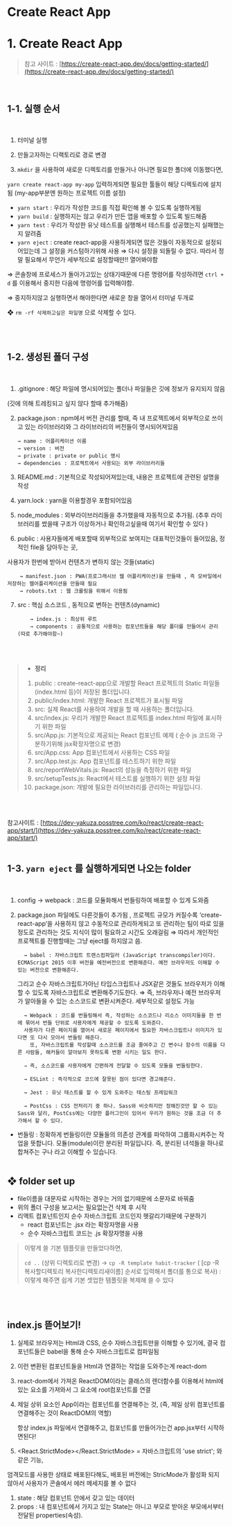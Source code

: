 # Create React App

# 1. Create React App

> 참고 사이트 : [https://create-react-app.dev/docs/getting-started/](https://create-react-app.dev/docs/getting-started/)

<br>

## 1-1. 실행 순서

<br>

1. 터미널 실행

2. 만들고자하는 디랙토리로 경로 변경

3. `mkdir` 을 사용하여 새로운 디렉토리를 만들거나 아니면 필요한 폴더에 이동했다면,

`yarn create react-app my-app` 입력하게되면 필요한 툴들이 해당 디렉토리에 설치됨 (my-app부분엔 원하는 프로젝트 이름 설정)

- `yarn start` : 우리가 작성한 코드를 직접 확인해 볼 수 있도록 실행하게됨
- `yarn build` : 실행하지는 않고 우리가 만든 앱을 배포할 수 있도록 빌드해줌
- `yarn test` : 우리가 작성한 유닛 테스트를 실행해서 테스트를 성공했는지 실패했는지 알려줌
- `yarn eject` : create react-app을 사용하게되면 많은 것들이 자동적으로 설정되어있는데 그 설정을 커스텀하기위해 사용 ⇒ 다시 설정을 되돌릴 수 없다. 따라서 정말 필요해서 무언가 세부적으로 설정할때만!! 열어봐야함

⇒ 콘솔창에 프로세스가 돌아가고있는 상태기때문에 다른 명령어를 작성하려면 `ctrl + d` 를 이용해서 중지한 다음에 명령어를 입력해야함.

⇒ 중지하지않고 실행하면서 해야한다면 새로운 창을 열어서 터미널 두개로

❖ `rm -rf 삭제하고싶은 파일명` 으로 삭제할 수 있다.

<br>
<br>

## 1-2. 생성된 폴더 구성

<br>

1. .gitignore : 해당 파일에 명시되어있는 폴더나 파일들은 깃에 정보가 유지되지 않음

(깃에 의해 트레킹되고 싶지 않다 할때 추가해줌)

2.  package.json : npm에서 버전 관리를 할때, 즉 내 프로젝트에서 외부적으로 쓰이고 있는 라이브러리와 그 라이브러리의 버전들이 명시되어져있음

        → name : 어플리케이션 이름
        → version : 버전
        → private : private or public 명시
        → dependencies : 프로젝트에서 사용되는 외부 라이브러리들

3.  README.md : 기본적으로 작성되어져있는데, 내용은 프로젝트에 관련된 설명을 작성

4.  yarn.lock : yarn을 이용할경우 포함되어있음

5.  node_modules : 외부라이브러리들을 추가했을때 자동적으로 추가됨. (추후 라이브러리를 썼을때 구조가 이상하거나 확인하고싶을때 여기서 확인할 수 있다 )

6.  public : 사용자들에게 배포할때 외부적으로 보여지는 대표적인것들이 들어있음, 정적인 file을 담아두는 곳,

사용자가 한번에 받아서 컨텐츠가 변하지 않는 것들(static)

        → manifest.json : PWA(프로그래시브 웹 어플리케이션)을 만들때 , 즉 모바일에서 저장하는 웹어플리케이션을 만들때 필요
        → robots.txt : 웹 크롤링을 위해서 이용됨

7.  src : 핵심 소스코드 , 동적으로 변하는 컨텐츠(dynamic)

            → index.js : 최상위 루트
            → components : 공통적으로 사용하는 컴포넌트들을 해당 폴더를 만들어서 관리 (따로 추가해야함~)

    <br>
    <br>

> - **정리**
>
> 1.  public : create-react-app으로 개발할 React 프로젝트의 Static 파일들(index.html 등)이 저장된 폴더입니다.
> 2.  public/index.html: 개발한 React 프로젝트가 표시될 파일
> 3.  src: 실제 React를 사용하여 개발을 할 때 사용하는 폴더입니다.
> 4.  src/index.js: 우리가 개발한 React 프로젝트를 index.html 파일에 표시하기 위한 파일
> 5.  src/App.js: 기본적으로 제공되는 React 컴포넌트 예제 ( 순수 js 코드와 구분하기위해 jsx확장자명으로 변경)
> 6.  src/App.css: App 컴포넌트에서 사용하는 CSS 파일
> 7.  src/App.test.js: App 컴포넌트를 테스트하기 위한 파일
> 8.  src/reportWebVitals.js: React의 성능을 측정하기 위한 파일
> 9.  src/setupTests.js: React에서 테스트를 실행하기 위한 설정 파일
> 10. package.json: 개발에 필요한 라이브러리를 관리하는 파일입니다.

<br>
<br>

참고사이트 : [https://dev-yakuza.posstree.com/ko/react/create-react-app/start/](https://dev-yakuza.posstree.com/ko/react/create-react-app/start/)
<br>
<br>

## 1-3. `yarn eject` 를 실행하게되면 나오는 folder

<br>

1.  config
    → webpack : 코드를 모듈화해서 번들링하여 배포할 수 있게 도와줌
2.  package.json 파일에도 다른것들이 추가됨 , 프로젝트 규모가 커질수록 ‘create-react-app’을 사용하지 않고 수동적으로 관리하게되고 또 관리하는 팀이 따로 있을 정도로 관리하는 것도 지식이 많이 필요하고 시간도 오래걸림 ⇒ 따라서 개인적인 프로젝트를 진행할때는 그냥 eject를 하지않고 씀.

          → babel : 자바스크립트 트랜스컴파일러 (JavaScript transcompiler)이다. ECMAScript 2015 이후 버전을 예전버전으로 변환해준다. 예전 브라우저도 이해할 수 있는 버전으로 변환해준다.

    그리고 순수 자바스크립트가아닌 타입스크립트나 JSX같은 것들도 브라우저가 이해할 수 있도록 자바스크립트로 변환해주기도한다.
    ⇒ 즉, 브라우저나 예전 브라우저가 알아들을 수 있는 소스코드로 변환시켜준다. 세부적으로 설정도 가능

          → Webpack : 코드를 번들링해서 즉, 작성하는 소스코드나 리소스 이미지들을 한 번에 묶어서 번들 단위로 사용자에게 제공할 수 있도록 도와준다.
          사용자가 다른 페이지를 열어서 새로운 페이지에서 필요한 자바스크립트나 이미지가 있다면 또 다시 모아서 번들링 해준다.
            또, 자바스크립트를 작성할때 소스코드를 조금 줄여주고 긴 변수나 함수의 이름을 다른 사람들, 해커들이 알아보지 못하도록 변환 시키는 일도 한다.

          ⇒ 즉, 소스코드를 사용자에게 간편하게 전달할 수 있도록 모듈을 번들링한다.

          → ESLint : 즉각적으로 코드에 잘못된 점이 있다면 경고해준다.

          → Jest : 유닛 테스트를 할 수 있게 도와주는 테스팅 프레임워크

          → PostCss : CSS 전처리기 중 하나. Sass와 비슷하지만 정해진것만 할 수 있는 Sass와 달리, PostCss에는 다양한 플러그인이 있어서 우리가 원하는 것을 조금 더 추가해서 할 수 있다.

    >

- 번들링 : 정확하게 번들링이란 모듈들의 의존성 관계를 파악하여 그룹화시켜주는 작업을 뜻합니다. 모듈(module)이란 분리된 파일입니다. 즉, 분리된 녀석들을 하나로 합쳐주는 구나 라고 이해할 수 있습니다.
  <br>
  <br>

## ❖ folder set up

- file이름을 대문자로 시작하는 경우는 거의 없기때문에 소문자로 바꿔줌
- 위의 폴더 구성을 보고서는 필요없는건 삭제 후 시작
- 리액트 컴포넌트인지 순수 자바스크립트 코드인지 헷갈리기때문에 구분하기
  - react 컴포넌트는 .jsx 라는 확장자명을 사용
  - 순수 자바스크립트 코드는 .js 확장자명을 사용

> 이렇게 쓸 기본 템플릿을 만들었다하면,
>
> `cd ..` (상위 디렉토리로 변경) → `cp -R template habit-tracker` ( [cp -R 복사할디렉토리 복사한디렉토리새이름] 순서로 입력해서 폴더를 통으로 복사) : 이렇게 해주면 쉽게 기본 셋업한 템플릿을 복제해 쓸 수 있다

<br>
<br>

## index.js 뜯어보기!

1. 실제로 브라우저는 Html과 CSS, 순수 자바스크립트만을 이해할 수 있기에, 결국 컴포넌트들은 babel을 통해 순수 자바스크립트로 컴파일됨
2. 이런 변환된 컴포넌트들을 Html과 연결하는 작업을 도와주는게 react-dom
3. react-dom에서 가져온 ReactDOM이라는 클래스의 렌더함수를 이용해서 html에 있는 요소를 가져와서 그 요소에 root컴포넌트를 연결
4. 제일 상위 요소인 App이라는 컴포넌트를 연결해주는 것, (즉, 제일 상위 컴포넌트를 연결해주는 것이 ReactDOM의 역할)

   항상 index.js 파일에서 연결해주고, 컴포넌트를 만들어가는건 app.jsx부터 시작하면된다!

5. <React.StrictMode></React.StrictMode> = 자바스크립트의 'use strict'; 와 같은 기능,

엄격모드를 사용한 상태로 배포된다해도, 배포된 버전에는 StricMode가 활성화 되지 않아서 사용자가 콘솔에서 에러 메세지를 볼 수 없다

1. state : 해당 컴포넌트 안에서 갖고 있는 데이터
2. props : 내 컴포넌트에서 가지고 있는 State는 아니고 부모로 받아온 부모에서부터 전달된 properties(속성).
